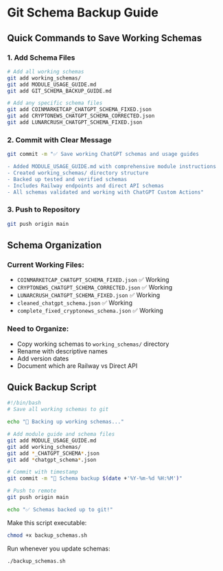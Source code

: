 # Git Schema Backup Guide

## Quick Commands to Save Working Schemas

### 1. Add Schema Files
```bash
# Add all working schemas
git add working_schemas/
git add MODULE_USAGE_GUIDE.md
git add GIT_SCHEMA_BACKUP_GUIDE.md

# Add any specific schema files
git add COINMARKETCAP_CHATGPT_SCHEMA_FIXED.json
git add CRYPTONEWS_CHATGPT_SCHEMA_CORRECTED.json
git add LUNARCRUSH_CHATGPT_SCHEMA_FIXED.json
```

### 2. Commit with Clear Message
```bash
git commit -m "✅ Save working ChatGPT schemas and usage guides

- Added MODULE_USAGE_GUIDE.md with comprehensive module instructions
- Created working_schemas/ directory structure
- Backed up tested and verified schemas
- Includes Railway endpoints and direct API schemas
- All schemas validated and working with ChatGPT Custom Actions"
```

### 3. Push to Repository
```bash
git push origin main
```

## Schema Organization

### Current Working Files:
- `COINMARKETCAP_CHATGPT_SCHEMA_FIXED.json` ✅ Working
- `CRYPTONEWS_CHATGPT_SCHEMA_CORRECTED.json` ✅ Working  
- `LUNARCRUSH_CHATGPT_SCHEMA_FIXED.json` ✅ Working
- `cleaned_chatgpt_schema.json` ✅ Working
- `complete_fixed_cryptonews_schema.json` ✅ Working

### Need to Organize:
- Copy working schemas to `working_schemas/` directory
- Rename with descriptive names
- Add version dates
- Document which are Railway vs Direct API

## Quick Backup Script
```bash
#!/bin/bash
# Save all working schemas to git

echo "🔄 Backing up working schemas..."

# Add module guide and schema files
git add MODULE_USAGE_GUIDE.md
git add working_schemas/
git add *_CHATGPT_SCHEMA*.json
git add *chatgpt_schema*.json

# Commit with timestamp
git commit -m "💾 Schema backup $(date +'%Y-%m-%d %H:%M')"

# Push to remote
git push origin main

echo "✅ Schemas backed up to git!"
```

Make this script executable:
```bash
chmod +x backup_schemas.sh
```

Run whenever you update schemas:
```bash
./backup_schemas.sh
```